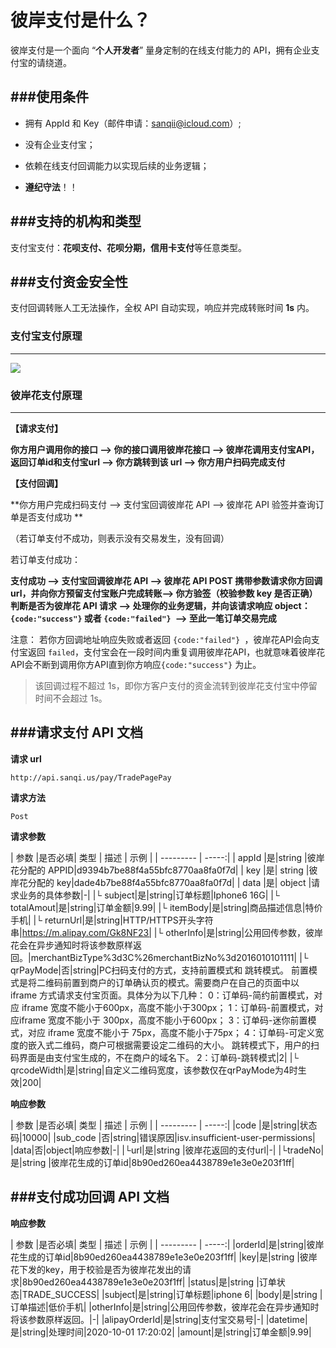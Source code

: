 # 彼岸支付是什么？


彼岸支付是一个面向 “**个人开发者**” 量身定制的在线支付能力的 API，拥有企业支付宝的请绕道。


###使用条件
----
- 拥有 AppId 和 Key（邮件申请：sanqii@icloud.com）;
- 没有企业支付宝；

- 依赖在线支付回调能力以实现后续的业务逻辑；

- **遵纪守法**！！


###支持的机构和类型
----
支付宝支付：**花呗支付、花呗分期，信用卡支付**等任意类型。

###支付资金安全性
----
支付回调转账人工无法操作，全权 API 自动实现，响应并完成转账时间 **1s** 内。

### 支付宝支付原理
----
![](https://gw.alipayobjects.com/os/skylark-tools/public/files/0ba3e82ad37ecf8649ee4219cfe9d16b.png%26originHeight%3D2023%26originWidth%3D2815%26size%3D526149%26status%3Ddone%26width%3D2815)

### 彼岸花支付原理
----
**【请求支付】**

**你方用户调用你的接口 ——> 你的接口调用彼岸花接口 ——> 彼岸花调用支付宝API，返回订单id和支付宝url ——> 你方跳转到该 url ——> 你方用户扫码完成支付**

**【支付回调】**

**你方用户完成扫码支付 ——> 支付宝回调彼岸花 API ——> 彼岸花 API 验签并查询订单是否支付成功
**

（若订单支付不成功，则表示没有交易发生，没有回调）

若订单支付成功：

**支付成功 ——> 支付宝回调彼岸花 API ——> 彼岸花 API POST 携带参数请求你方回调 url，并向你方预留支付宝账户完成转账——> 你方验签（校验参数 key 是否正确）判断是否为彼岸花 API 请求 ——> 处理你的业务逻辑，并向该请求响应 object：`{code:"success"}` 或者 `{code:"failed"} `——> 至此一笔订单交易完成**

注意：
若你方回调地址响应失败或者返回 `{code:"failed"} `，彼岸花API会向支付宝返回 `failed`，支付宝会在一段时间内重复调用彼岸花API，也就意味着彼岸花API会不断到调用你方API直到你方响应` {code:"success"} ` 为止。

> 该回调过程不超过 1s，即你方客户支付的资金流转到彼岸花支付宝中停留时间不会超过 1s。


###请求支付 API 文档
----
**请求 url**

`http://api.sanqi.us/pay/TradePagePay`

**请求方法**

`Post`

**请求参数**

| 参数 |是否必填| 类型 | 描述 | 示例 |
| --------- | -----:|
| appId  |是|string |彼岸花分配的 APPID|d9394b7be88f4a55bfc8770aa8fa0f7d|
| key   |是|   string |彼岸花分配的 key|dade4b7be88f4a55bfc8770aa8fa0f7d|
| data  |是| object |请求业务的具体参数|-|
|└ subject|是|string|订单标题|Iphone6 16G|
|└ totalAmout|是|string|订单金额|9.99|
|└ itemBody|是|string|商品描述信息|特价手机|
|└ returnUrl|是|string|HTTP/HTTPS开头字符串|https://m.alipay.com/Gk8NF23|
|└ otherInfo|是|string|公用回传参数，彼岸花会在异步通知时将该参数原样返回。|merchantBizType%3d3C%26merchantBizNo%3d2016010101111|
|└ qrPayMode|否|string|PC扫码支付的方式，支持前置模式和 跳转模式。 前置模式是将二维码前置到商户的订单确认页的模式。需要商户在自己的页面中以 iframe 方式请求支付宝页面。具体分为以下几种： 0：订单码-简约前置模式，对应 iframe 宽度不能小于600px，高度不能小于300px； 1：订单码-前置模式，对应iframe 宽度不能小于 300px，高度不能小于600px； 3：订单码-迷你前置模式，对应 iframe 宽度不能小于 75px，高度不能小于75px； 4：订单码-可定义宽度的嵌入式二维码，商户可根据需要设定二维码的大小。 跳转模式下，用户的扫码界面是由支付宝生成的，不在商户的域名下。 2：订单码-跳转模式|2|
|└ qrcodeWidth|是|string|自定义二维码宽度，该参数仅在qrPayMode为4时生效|200|

**响应参数**

| 参数 |是否必填| 类型 | 描述 | 示例 |
| --------- | -----:|
|code |是|string|状态码|10000|
|sub_code |否|string|错误原因|isv.insufficient-user-permissions|
|data|否|object|响应参数|-|
|└url|是|string |彼岸花返回的支付url|-|
|└tradeNo|是|string |彼岸花生成的订单id|8b90ed260ea4438789e1e3e0e203f1ff|


###支付成功回调 API 文档
----
**响应参数**

| 参数 |是否必填| 类型 | 描述 | 示例 |
| --------- | -----:|
|orderId|是|string|彼岸花生成的订单id|8b90ed260ea4438789e1e3e0e203f1ff|
|key|是|string |彼岸花下发的key，用于校验是否为彼岸花发出的请求|8b90ed260ea4438789e1e3e0e203f1ff|
|status|是|string |订单状态|TRADE_SUCCESS|
|subject|是|string|订单标题|iphone 6|
|body|是|string |订单描述|低价手机|
|otherInfo|是|string|公用回传参数，彼岸花会在异步通知时将该参数原样返回。|-|
|alipayOrderId|是|string|支付宝交易号|-|
|datetime|是|string|处理时间|2020-10-01 17:20:02|
|amount|是|string|订单金额|9.99|
